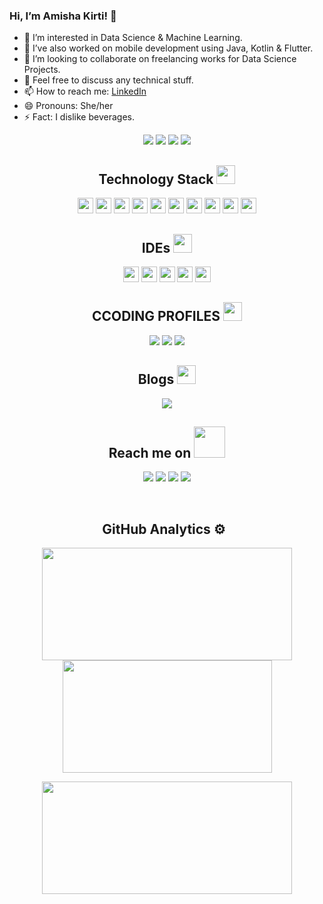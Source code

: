 ### Hi, I’m Amisha Kirti! 👋
- 👀 I’m interested in Data Science & Machine Learning.
- 🌱 I’ve also worked on mobile development using Java, Kotlin & Flutter.
- 💞️ I’m looking to collaborate on freelancing works for Data Science Projects.
- 💬 Feel free to discuss any technical stuff.
- 📫 How to reach me: [LinkedIn](http://www.linkedin.com/in/amisha-kirti-6410)
- 😄 Pronouns: She/her
- ⚡ Fact: I dislike beverages.


<!---
amisha64/amisha64 is a ✨ special ✨ repository because its `README.md` (this file) appears on your GitHub profile.
You can click the Preview link to take a look at your changes.
--->


 <p align="center">
 <img src="https://badges.pufler.dev/visits/amisha64/amisha64"/>
 <img src="https://badges.pufler.dev/years/amisha64"/>
 <img src="https://badges.pufler.dev/repos/amisha64"/>
 <img src="https://badges.pufler.dev/commits/monthly/amisha64"/>
</p>

<h2 align="center">Technology Stack <img src="https://media.giphy.com/media/WUlplcMpOCEmTGBtBW/giphy.gif" width="30"></h2>

<p align="center">
 <img src="https://img.shields.io/badge/python-3776AB.svg?&style=for-the-badge&logo=python&logoColor=white" height="25"/>
 <img src="https://img.shields.io/badge/-Java-05122A?style=flat&logo=Java&logoColor=FFA518" height="25"/>
 <img src="https://img.shields.io/badge/-C++-05122A?style=flat&logo=C%2B%2B&logoColor=00599C" height="25"/>
 <img src="https://img.shields.io/badge/anaconda-42B029.svg?&style=flat-square&logo=anaconda&logoColor=white" height="25"/>
 <img src="https://img.shields.io/badge/django-%23092E20.svg?style=for-the-badge&logo=django&logoColor=white" height="25"/>
 <img src="https://img.shields.io/badge/Flutter-%2302569B.svg?style=for-the-badge&logo=Flutter&logoColor=white" height="25"/>
 <img src="https://img.shields.io/badge/kotlin-%230095D5.svg?style=for-the-badge&logo=kotlin&logoColor=white" height="25"/>
 <img src="https://img.shields.io/badge/-Bootstrap-05122A?style=flat&logo=bootstrap&logoColor=563D7C" height="25"/>
 <img src="https://img.shields.io/badge/-HTML5-E34F26?style=flat-square&logo=html5&logoColor=white" height="25"/>
 <img src="https://img.shields.io/badge/-CSS3-1572B6?style=flat-square&logo=css3" height="25"/>

</p>
<h2 align="center">IDEs <img src="https://media.giphy.com/media/WUlplcMpOCEmTGBtBW/giphy.gif" width="30"></h2>

<p align="center">
 <img src="https://img.shields.io/badge/Eclipse-FE7A16.svg?style=for-the-badge&logo=Eclipse&logoColor=white" height="25"/>
 <img src="https://img.shields.io/badge/Visual%20Studio%20Code-0078d7.svg?style=for-the-badge&logo=visual-studio-code&logoColor=white" height="25"/>
 <img src="https://img.shields.io/badge/jupyter-F3631D.svg?&style=flat-square&logo=jupyter&logoColor=white" height="25"/>
 <img src="https://img.shields.io/badge/Colab-F9AB00?style=for-the-badge&logo=googlecolab&color=525252" height="25"/>
 <img src="https://img.shields.io/badge/Android_Studio-3DDC84?style=for-the-badge&logo=android-studio&logoColor=white" height="25"/>
</p>

<h2 align="center">CCODING PROFILES <img src="https://media.giphy.com/media/RPNjhgRAoqLVJvrlPP/giphy.gif" width="30"></h2>
<p align="center">
<a href = "https://leetcode.com/kirti_amisha/"><img src="https://img.shields.io/badge/-LeetCode-FFA116?style=for-the-badge&logo=LeetCode&logoColor=black" /></a>
<a href = "https://www.codechef.com/users/amisha6410"><img src="https://img.shields.io/badge/-CodeChef-5B4638?style=for-the-badge&logo=CodeChef&logoColor=white" /></a>
<a href = "https://www.hackerrank.com/amishakirti6410?hr_r=1"><img src="https://img.shields.io/badge/-Hackerrank-2EC866?style=for-the-badge&logo=HackerRank&logoColor=white" /></a>
</p>                                                                                                                              
                                                                                                                              
<h2 align="center">Blogs <img src="https://media.giphy.com/media/xT8qBt3pdiCZrk3erS/giphy.gif" width="30"></h2>
<p align="center">
<a href = "https://amishakirti6410.hashnode.dev/"><img src="https://img.shields.io/badge/Hashnode-2962FF?style=for-the-badge&logo=hashnode&logoColor=white" /></a>
</p>

<h2 align="center">Reach me on <img src="https://media.giphy.com/media/mGcNjsfWAjY5AEZNw6/giphy.gif" width="50"></h2>
<p align="center">
<img src="https://img.shields.io/badge/-kirti_amisha-purple?style=flat-square&logo=instagram&logoColor=white&link=https://instagram.com/kirti_amisha/" />
<img src="https://img.shields.io/badge/-amishakirti6410@gmail.com-c14438?style=flat-square&logo=Gmail&logoColor=white&link=mailto:amishakirti6410@gmail.com" />
<img src="https://img.shields.io/badge/-Amisha_Kirti-blue?style=flat-square&logo=Linkedin&logoColor=white&link=https://www.linkedin.com/in/amisha-kirti-6410//" />
<img src="https://img.shields.io/badge/-kirtiastic-blue?style=flat-square&logo=twitter&logoColor=white&link=https://twitter.com/kirtiastic" />

</p>
<br>
<h2 align="center">GitHub Analytics ⚙️ &nbsp;</h2>
<p align="center">
<a href="https://github.com/amisha64">
  <img height="180em" width = "400em" src="https://github-readme-stats-eight-theta.vercel.app/api?username=amisha64&show_icons=true&theme=algolia&include_all_commits=true&count_private=true"/>
  <img height="180em" width = "335em" src="https://github-readme-stats-eight-theta.vercel.app/api/top-langs/?username=amisha64&layout=compact&langs_count=8&theme=algolia"/>
</a>
</p>

<p align = "center">
<img height="180em" width = "400em" src="https://github-readme-streak-stats.herokuapp.com/?user=amisha64&show_icons=true&locale=en&layout=compact&theme=algolia&line_height=0" />
</p> 
<!---
<p align = "center">
 <img src="https://activity-graph.herokuapp.com/graph?username=sidharth178&theme=redical">
</p>  
--->
